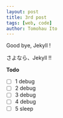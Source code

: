```yaml
---
layout: post
title: 3rd post
tags: [web, code]
author: Tomohau Ito
---
```

Good bye, Jekyll !  


さよなら、Jekyll !!  


**Todo**  

- [ ] 1 debug
- [ ] 2 debug
- [ ] 3 debug
- [ ] 4 debug
- [ ] 5 sleep
